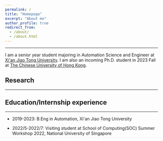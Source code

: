 ```yaml
---
permalink: /
title: "Homepage"
excerpt: "About me"
author_profile: true
redirect_from: 
  - /about/
  - /about.html
---
```


__________________________
I am a senior year student majoring in Automation Science and Engineer at [Xi'an Jiao Tong University](www.xjtu.edu.cn). I am also an incoming Ph.D. student in 2023 Fall at [The Chinese University of Hong Kong](https://www.cuhk.edu.hk/chinese/).

## Research
______________________

## Education/Internship experience
__________________________

- 2019-2023: B.Eng in Automation, Xi'an Jiao Tong University

- 2022/5-2022/7: Visiting student at School of Computing(SOC) Summer Workshop 2022, National University of Singapore